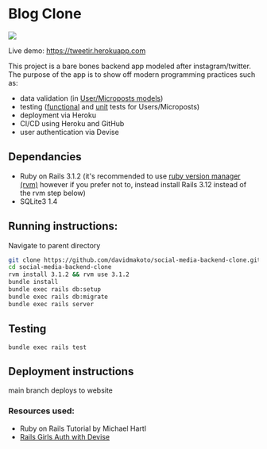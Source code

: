 # Blog Clone
<img src="https://github.com/davidmakoto/social-media-backend-clone/actions/workflows/rubyonrails.yml/badge.svg"> </img>

Live demo: https://tweetir.herokuapp.com

This project is a bare bones backend app modeled after instagram/twitter. The purpose of the app is to show off modern programming practices such as:
* data validation (in [User/Microposts models](https://github.com/davidmakoto/social-media-backend-clone/tree/main/app/models)) 
* testing ([functional](https://github.com/davidmakoto/social-media-backend-clone/tree/main/test/controllers) and [unit](https://github.com/davidmakoto/social-media-backend-clone/blob/main/test/models/user_test.rb) tests for Users/Microposts)
* deployment via Heroku
* CI/CD using Heroku and GitHub
* user authentication via Devise


## Dependancies

* Ruby on Rails 3.1.2 (it's recommended to use [ruby version manager (rvm)](https://rvm.io/rvm/install) however if you prefer not to, instead install Rails 3.12 instead of the rvm step below)
* SQLite3 1.4

## Running instructions:

Navigate to parent directory

```bash
git clone https://github.com/davidmakoto/social-media-backend-clone.git
cd social-media-backend-clone
rvm install 3.1.2 && rvm use 3.1.2
bundle install 
bundle exec rails db:setup
bundle exec rails db:migrate
bundle exec rails server
```
## Testing
```bundle exec rails test```

## Deployment instructions
main branch deploys to website

### Resources used:
* Ruby on Rails Tutorial by Michael Hartl
* [Rails Girls Auth with Devise](https://guides.railsgirls.com/devise)
